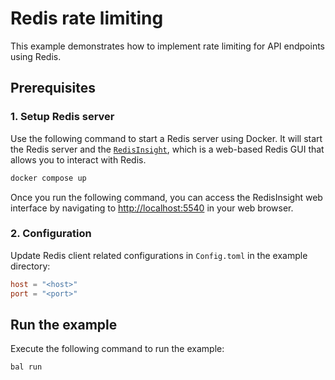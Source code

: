# Redis rate limiting

This example demonstrates how to implement rate limiting for API endpoints using Redis.

## Prerequisites

### 1. Setup Redis server

Use the following command to start a Redis server using Docker. It will start the Redis server and the 
[`RedisInsight`](https://redis.com/redis-enterprise/redis-insight/), which is a web-based Redis GUI that allows you to 
interact with Redis. 

```bash
docker compose up
```

Once you run the following command, you can access the RedisInsight web interface by navigating to
[http://localhost:5540](http://localhost:5540) in your web browser.

### 2. Configuration

Update Redis client related configurations in `Config.toml` in the example directory:

```toml
host = "<host>"
port = "<port>"
```

## Run the example

Execute the following command to run the example:

```ballerina
bal run
```
